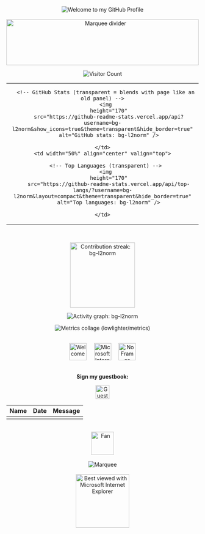 <!--  █████  B E N   G .   •   V I N T A G E   G I T H U B   P R O F I L E  █████  -->

<!-- "Hero" Header (classic welcome banner) -->
<div align="center">
  <img src="https://raw.githubusercontent.com/BrunnerLivio/brunnerlivio/master/images/welcome.png" alt="Welcome to my GitHub Profile" />
  <br /><br />
</div>

<!-- ╔════════════════════════════════════════════════════════════╗
     ║                     V I N T A G E   M E T R I C S         ║
     ╚════════════════════════════════════════════════════════════╝ -->

<div align="center">
  <img height="120" width="100%" alt="Marquee divider" src="https://raw.githubusercontent.com/BrunnerLivio/brunnerlivio/master/images/marquee.svg" />
</div>

<!-- Retro Counter (hit counter = old web vibes) -->
<p align="center">
  <img src="https://profile-counter.glitch.me/bg-l2norm/count.svg" alt="Visitor Count" />
</p>

<!-- Retro “dashboard” layout -->
<table align="center" width="100%">
  <tr>
    <td width="50%" align="center" valign="top">

      <!-- GitHub Stats (transparent = blends with page like an old panel) -->
      <img
        height="170"
        src="https://github-readme-stats.vercel.app/api?username=bg-l2norm&show_icons=true&theme=transparent&hide_border=true"
        alt="GitHub stats: bg-l2norm" />

    </td>
    <td width="50%" align="center" valign="top">

      <!-- Top Languages (transparent) -->
      <img
        height="170"
        src="https://github-readme-stats.vercel.app/api/top-langs/?username=bg-l2norm&layout=compact&theme=transparent&hide_border=true"
        alt="Top languages: bg-l2norm" />

    </td>
  </tr>
</table>

<br />

<!-- Streak (transparent) -->
<p align="center">
  <img
    height="170"
    src="https://github-readme-streak-stats.herokuapp.com?user=bg-l2norm&theme=transparent&hide_border=true"
    alt="Contribution streak: bg-l2norm" />
</p>

<!-- Activity Graph (sepia-ish vintage tones, transparent bg) -->
<p align="center">
  <img
    src="https://github-readme-activity-graph.vercel.app/graph?username=bg-l2norm&bg_color=ffffff00&color=6b4e2e&line=b58863&point=4b3f2f&area=true&area_color=d1bFA3&hide_border=true"
    alt="Activity graph: bg-l2norm" />
</p>

<!-- lowlighter/metrics collage (shows when your Action generates metrics.svg) -->
<p align="center">
  <img
    src="https://raw.githubusercontent.com/bg-l2norm/bg-l2norm/main/metrics.svg"
    alt="Metrics collage (lowlighter/metrics)" />
</p>

<!-- Optional Summary Cards (uncomment after you set up 'profile-summary-card-output')
<p align="center">
  <img src="https://raw.githubusercontent.com/bg-l2norm/bg-l2norm/main/profile-summary-card-output/solarized/0-profile-details.svg" height="170" alt="Profile details"/>
  <img src="https://raw.githubusercontent.com/bg-l2norm/bg-l2norm/main/profile-summary-card-output/solarized/3-stats.svg" height="170" alt="Stats"/>
</p>
<p align="center">
  <img src="https://raw.githubusercontent.com/bg-l2norm/bg-l2norm/main/profile-summary-card-output/solarized/1-repos-per-language.svg" height="170" alt="Repos per language"/>
  <img src="https://raw.githubusercontent.com/bg-l2norm/bg-l2norm/main/profile-summary-card-output/solarized/2-most-commit-language.svg" height="170" alt="Most commit language"/>
</p>
<p align="center">
  <img src="https://raw.githubusercontent.com/bg-l2norm/bg-l2norm/main/profile-summary-card-output/solarized/4-productive-time.svg" height="170" alt="Productive time"/>
</p>
-->

<br />

<!-- Vintage badges (purely decorative for the style) -->
<div align="center">
  <img src="https://raw.githubusercontent.com/fnky/fnky/fnky/img/welcome-fire.gif" alt="Welcome" height="45" />
  <span>&nbsp;&nbsp;&nbsp;</span>
  <img src="https://raw.githubusercontent.com/BrunnerLivio/brunnerlivio/master/images/ie_logo.gif" alt="Microsoft Internet Explorer" height="45" />
  <span>&nbsp;&nbsp;&nbsp;</span>
  <img src="https://raw.githubusercontent.com/BrunnerLivio/brunnerlivio/master/images/noframes.gif" alt="No Frames" height="45" />
</div>

<br />

<!-- Guestbook CTA (vintage staple) -->
<div align="center">
  <p><strong>Sign my guestbook:</strong></p>
  <a href="https://github.com/bg-l2norm/bg-l2norm/issues/new?title=Guestbook%20entry&body=Name%3A%20%0ADate%3A%20%0AMessage%3A%20">
    <img src="https://raw.githubusercontent.com/fnky/fnky/fnky/img/guestbook.gif" alt="Guest book" height="36">
  </a>
</div>

<!-- Guestbook Table (add new rows at the top) -->
| Name | Date | Message |
|---|---|---|
| <!-- Example row; add yours below this line --> | <!-- YYYY-MM-DD --> | <!-- Your message here --> |

<br />

<!-- Footer (extra retro flair) -->
<div align="center">
  <img src="https://raw.githubusercontent.com/fnky/fnky/fnky/img/fan-1.gif" alt="Fan" height="60">
  <br /><br />
  <img src="https://raw.githubusercontent.com/BrunnerLivio/brunnerlivio/master/images/marquee.svg" alt="Marquee" />
  <br /><br />
  <img src="https://raw.githubusercontent.com/fnky/fnky/fnky/img/ie.jpg" alt="Best viewed with Microsoft Internet Explorer" width="140">
</div>
